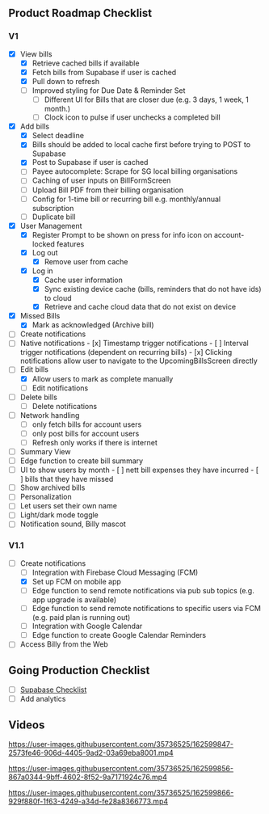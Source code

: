 ## Product Roadmap Checklist

### V1

- [x]  View bills
    - [x]  Retrieve cached bills if available
    - [x]  Fetch bills from Supabase if user is cached
    - [x]  Pull down to refresh
    - [ ]  Improved styling for Due Date & Reminder Set
        - [ ]  Different UI for Bills that are closer due (e.g. 3 days, 1 week, 1 month.)
        - [ ]  Clock icon to pulse if user unchecks a completed bill
- [x]  Add bills
    - [x]  Select deadline
    - [x]  Bills should be added to local cache first before trying to POST to Supabase
    - [x]  Post to Supabase if user is cached
    - [ ]  Payee autocomplete: Scrape for SG local billing organisations
    - [ ]  Caching of user inputs on BillFormScreen
    - [ ]  Upload Bill PDF from their billing organisation
    - [ ]  Config for 1-time bill or recurring bill e.g. monthly/annual subscription
    - [ ]  Duplicate bill
- [x]  User Management
    - [x]  Register Prompt to be shown on press for info icon on account-locked features
    - [x]  Log out
        - [x]  Remove user from cache
    - [x]  Log in
        - [x]  Cache user information
        - [x]  Sync existing device cache (bills, reminders that do not have ids) to cloud
        - [x]  Retrieve and cache cloud data that do not exist on device
- [x]  Missed Bills
    - [x]  Mark as acknowledged (Archive bill)
- [ ]  Create notifications
  - [ ]  Native notifications
    - [x]  Timestamp trigger notifications
    - [ ]  Interval trigger notifications (dependent on recurring bills)
    - [x]  Clicking notifications allow user to navigate to the UpcomingBillsScreen directly
- [ ]  Edit bills
    - [x]  Allow users to mark as complete manually
    - [ ]  Edit notifications
- [ ]  Delete bills
    - [ ]  Delete notifications
- [ ]  Network handling
    - [ ]  only fetch bills for account users
    - [ ]  only post bills for account users
    - [ ]  Refresh only works if there is internet
- [ ]  Summary View
  - [ ]  Edge function to create bill summary
  - [ ]  UI to show users by month
    - [ ]  nett bill expenses they have incurred 
    - [ ]  bills that they have missed
  - [ ]  Show archived bills
- [ ]  Personalization
  - [ ]  Let users set their own name
  - [ ]  Light/dark mode toggle
  - [ ]  Notification sound, Billy mascot

### V1.1

- [ ] Create notifications
  - [ ]  Integration with Firebase Cloud Messaging (FCM)
    - [x]  Set up FCM on mobile app
    - [ ]  Edge function to send remote notifications via pub sub topics (e.g. app upgrade is available)
    - [ ]  Edge function to send remote notifications to specific users via FCM (e.g. paid plan is running out)
  - [ ]  Integration with Google Calendar
    - [ ]  Edge function to create Google Calendar Reminders
- [ ]  Access Billy from the Web
## Going Production Checklist

- [ ] [Supabase Checklist](https://supabase.com/docs/going-into-prod)
- [ ] Add analytics

## Videos

https://user-images.githubusercontent.com/35736525/162599847-2573fe46-906d-4405-9ad2-03a69eba8001.mp4

https://user-images.githubusercontent.com/35736525/162599856-867a0344-9bff-4602-8f52-9a7171924c76.mp4

https://user-images.githubusercontent.com/35736525/162599866-929f880f-1f63-4249-a34d-fe28a8366773.mp4
